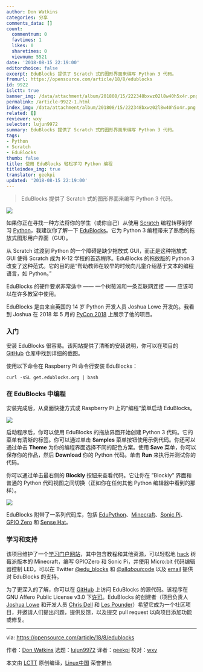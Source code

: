 ```yaml
---
author: Don Watkins
categories: 分享
comments_data: []
count:
  commentnum: 0
  favtimes: 1
  likes: 0
  sharetimes: 0
  viewnum: 5521
date: '2018-08-15 22:19:00'
editorchoice: false
excerpt: EduBlocks 提供了 Scratch 式的图形界面来编写 Python 3 代码。
fromurl: https://opensource.com/article/18/8/edublocks
id: 9922
islctt: true
banner_img: /data/attachment/album/201808/15/222348bxwz02l8w40h5x4r.png
permalink: /article-9922-1.html
index_img: /data/attachment/album/201808/15/222348bxwz02l8w40h5x4r.png.thumb.jpg
related: []
reviewer: wxy
selector: lujun9972
summary: EduBlocks 提供了 Scratch 式的图形界面来编写 Python 3 代码。
tags:
- Python
- Scratch
- EduBlocks
thumb: false
title: 使用 EduBlocks 轻松学习 Python 编程
titleindex_img: true
translator: geekpi
updated: '2018-08-15 22:19:00'
---
```



> 
> EduBlocks 提供了 Scratch 式的图形界面来编写 Python 3 代码。
> 
> 
> 


![](/data/attachment/album/201808/15/222348bxwz02l8w40h5x4r.png)


如果你正在寻找一种方法将你的学生（或你自己）从使用 [Scratch](https://scratch.mit.edu/) 编程转移到学习 [Python](https://www.python.org/)，我建议你了解一下 [EduBlocks](https://edublocks.org/)。它为 Python 3 编程带来了熟悉的拖放式图形用户界面（GUI）。


从 Scratch 过渡到 Python 的一个障碍是缺少拖放式 GUI，而正是这种拖放式 GUI 使得 Scratch 成为 K-12 学校的首选程序。EduBlocks 的拖放版的 Python 3 改变了这种范式。它的目的是“帮助教师在较早的时候向儿童介绍基于文本的编程语言，如 Python。”


EduBlocks 的硬件要求非常适中 —— 一个树莓派和一条互联网连接 —— 应该可以在许多教室中使用。


EduBlocks 是由来自英国的 14 岁 Python 开发人员 Joshua Lowe 开发的。我看到 Joshua 在 2018 年 5 月的 [PyCon 2018](https://us.pycon.org/2018/about/) 上展示了他的项目。


### 入门


安装 EduBlocks 很容易。该网站提供了清晰的安装说明，你可以在项目的 [GitHub](https://github.com/AllAboutCode/EduBlocks) 仓库中找到详细的截图。


使用以下命令在 Raspberry Pi 命令行安装 EduBlocks：



```
curl -sSL get.edublocks.org | bash

```

### 在 EduBlocks 中编程


安装完成后，从桌面快捷方式或 Raspberry Pi 上的“编程”菜单启动 EduBlocks。


![](/data/attachment/album/201808/15/222120tmzg08g2cmvejacg.png)


启动程序后，你可以使用 EduBlocks 的拖放界面开始创建 Python 3 代码。它的菜单有清晰的标签。你可以通过单击 **Samples** 菜单按钮使用示例代码。你还可以通过单击 **Theme** 为你的编程界面选择不同的配色方案。使用 **Save** 菜单，你可以保存你的作品，然后 **Download** 你的 Python 代码。单击 **Run** 来执行并测试你的代码。


你可以通过单击最右侧的 **Blockly** 按钮来查看代码。它让你在 ”Blockly” 界面和普通的 Python 代码视图之间切换（正如你在任何其他 Python 编辑器中看到的那样）。


![](/data/attachment/album/201808/15/222128y7s1kes2vos70zn1.png)


EduBlocks 附带了一系列代码库，包括 [EduPython](https://edupython.tuxfamily.org/)、[Minecraft](https://minecraft.net/en-us/edition/pi/)、[Sonic Pi](https://sonic-pi.net/)、[GPIO Zero](https://gpiozero.readthedocs.io/en/stable/) 和 [Sense Hat](https://www.raspberrypi.org/products/sense-hat/)。


### 学习和支持


该项目维护了一个[学习门户网站](https://edublocks.org/learn.html)，其中包含教程和其他资源，可以轻松地 [hack](https://edublocks.org/resources/1.pdf) 树莓派版本的 Minecraft，编写 GPIOZero 和 Sonic Pi，并使用 Micro:bit 代码编辑器控制 LED。可以在 Twitter [@edu\_blocks](https://twitter.com/edu_blocks?lang=en) 和 [@all*about*code](https://twitter.com/all_about_code) 以及 [email](mailto:support@edublocks.org) 提供对 EduBlocks 的支持。


为了更深入的了解，你可以在 [GitHub](https://github.com/allaboutcode/edublocks) 上访问 EduBlocks 的源代码。该程序在 GNU Affero Public License v3.0 下[许可](https://github.com/AllAboutCode/EduBlocks/blob/tarball-install/LICENSE)。EduBlocks 的创建者（项目负责人 [Joshua Lowe](https://github.com/JoshuaLowe1002) 和开发人员 [Chris Dell](https://twitter.com/cjdell?lang=en) 和 [Les Pounder](https://twitter.com/biglesp?lang=en)）希望它成为一个社区项目，并邀请人们提出问题，提供反馈，以及提交 pull request 以向项目添加功能或修复。




---


via: <https://opensource.com/article/18/8/edublocks>


作者：[Don Watkins](https://opensource.com/users/don-watkins) 选题：[lujun9972](https://github.com/lujun9972) 译者：[geekpi](https://github.com/geekpi) 校对：[wxy](https://github.com/wxy)


本文由 [LCTT](https://github.com/LCTT/TranslateProject) 原创编译，[Linux中国](https://linux.cn/) 荣誉推出